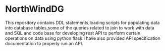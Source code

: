 # NorthWindDG
This repository contains DDL statements,loading scripts for populating data into database tables,some of the queries related to join to work with data and SQL and code base for developing rest API to perform certain operations on data using python flask.I have also provided API specification documentation to properly run an API.
